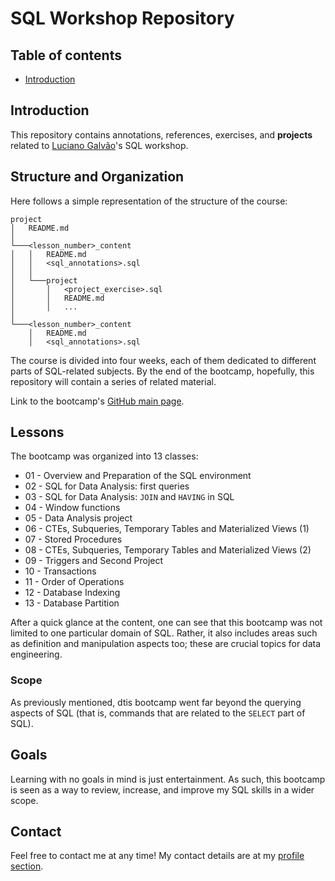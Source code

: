  # SQL Workshop Repository 

## Table of contents
- [Introduction](#introduction)

## Introduction
This repository contains annotations, references, exercises, and **projects** related to [Luciano Galvão](https://github.com/lvgalvao)'s SQL workshop. 

## Structure and Organization
Here follows a simple representation of the structure of the course:
```
project
│   README.md    
│
└───<lesson_number>_content
│   │   README.md
│   │   <sql_annotations>.sql
│   │
│   └───project
│       │   <project_exercise>.sql
│       │   README.md
│       │   ...
│   
└───<lesson_number>_content
    │   README.md
    │   <sql_annotations>.sql
```
The course is divided into four weeks, each of them dedicated to different parts of SQL-related subjects. By the end of the bootcamp, hopefully, this repository will contain a series of related material.

Link to the bootcamp's [GitHub main page](https://github.com/lvgalvao/data-engineering-roadmap/tree/main/Bootcamp%20-%20SQL%20e%20Analytics).

## Lessons
The bootcamp was organized into 13 classes:
- 01 - Overview and Preparation of the SQL environment
- 02 - SQL for Data Analysis: first queries
- 03 - SQL for Data Analysis: `JOIN` and `HAVING` in SQL
- 04 - Window functions
- 05 - Data Analysis project
- 06 - CTEs, Subqueries, Temporary Tables and Materialized Views (1)
- 07 - Stored Procedures
- 08 - CTEs, Subqueries, Temporary Tables and Materialized Views (2)
- 09 - Triggers and Second Project
- 10 - Transactions
- 11 - Order of Operations
- 12 - Database Indexing
- 13 - Database Partition

After a quick glance at the content, one can see that this bootcamp was not limited to one particular domain of SQL. Rather, it also includes areas such as definition and manipulation aspects too; these are crucial topics for data engineering.

### Scope
As previously mentioned, dtis bootcamp went far beyond the querying aspects of SQL (that is, commands that are related to the `SELECT` part of SQL). 

## Goals
Learning with no goals in mind is just entertainment. As such, this bootcamp is seen as a way to review, increase, and improve my SQL skills in a wider scope.

## Contact
Feel free to contact me at any time! My contact details are at my [profile section](https://github.com/felipesebben).